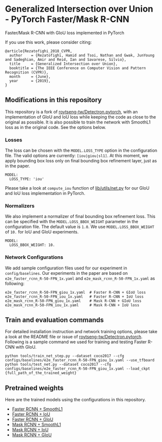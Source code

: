 # Generalized Intersection over Union - PyTorch Faster/Mask R-CNN

Faster/Mask R-CNN with GIoU loss implemented in PyTorch

If you use this work, please consider citing:

```
@article{Rezatofighi_2018_CVPR,
  author    = {Rezatofighi, Hamid and Tsoi, Nathan and Gwak, JunYoung and Sadeghian, Amir and Reid, Ian and Savarese, Silvio},
  title     = {Generalized Intersection over Union},
  booktitle = {The IEEE Conference on Computer Vision and Pattern Recognition (CVPR)},
  month     = {June},
  year      = {2019},
}
```

## Modifications in this repository

This repository is a fork of [roytseng-tw/Detectron.pytorch](https://github.com/roytseng-tw/Detectron.pytorch), with an implementation of GIoU and IoU loss while keeping the code as close to the original as possible. It is also possible to train the network with SmoothL1 loss as in the original code. See the options below.

### Losses

The loss can be chosen with the `MODEL.LOSS_TYPE` option in the configuration file. The valid options are currently: `[iou|giou|sl1]`. At this moment, we apply bounding box loss only on final bounding box refinement layer, just as in the paper.

```
MODEL:
  LOSS_TYPE: 'iou'
```

Please take a look at `compute_iou` function of [lib/utils/net.py](lib/utils/net.py) for our GIoU and IoU loss implementation in PyTorch.

### Normalizers

We also implement a normalizer of final bounding box refinement loss. This can be specified with the `MODEL.LOSS_BBOX_WEIGHT` parameter in the configuration file. The default value is `1.0`. We use `MODEL.LOSS_BBOX_WEIGHT` of `10.` for IoU and GIoU experiments.

```
MODEL:
  LOSS_BBOX_WEIGHT: 10.
```

### Network Configurations

We add sample configuration files used for our experiment in `config/baselines`. Our experiments in the paper are based on `e2e_faster_rcnn_R-50-FPN_1x.yaml` and `e2e_mask_rcnn_R-50-FPN_1x.yaml` as following:

```
e2e_faster_rcnn_R-50-FPN_giou_1x.yaml  # Faster R-CNN + GIoU loss
e2e_faster_rcnn_R-50-FPN_iou_1x.yaml   # Faster R-CNN + IoU loss
e2e_mask_rcnn_R-50-FPN_giou_1x.yaml    # Mask R-CNN + GIoU loss
e2e_mask_rcnn_R-50-FPN_iou_1x.yaml     # Mask R-CNN + IoU loss
```

## Train and evaluation commands

For detailed installation instruction and network training options, please take a look at the README file or issue of [roytseng-tw/Detectron.pytorch](https://github.com/roytseng-tw/Detectron.pytorch). Following is a sample command we used for training and testing Faster R-CNN with GIoU.

```
python tools/train_net_step.py --dataset coco2017 --cfg configs/baselines/e2e_faster_rcnn_R-50-FPN_giou_1x.yaml --use_tfboard
python tools/test_net.py --dataset coco2017 --cfg configs/baselines/e2e_faster_rcnn_R-50-FPN_giou_1x.yaml --load_ckpt {full_path_of_the_trained_weight}
```

## Pretrained weights

Here are the trained models using the configurations in this repository.

 - [Faster RCNN + SmoothL1](https://giou.stanford.edu/rcnn_weights/faster_sl1.pth)
 - [Faster RCNN + IoU](https://giou.stanford.edu/rcnn_weights/faster_iou.pth)
 - [Faster RCNN + GIoU](https://giou.stanford.edu/rcnn_weights/faster_giou.pth)
 - [Mask RCNN + SmoothL1](https://giou.stanford.edu/rcnn_weights/mask_sl1.pth)
 - [Mask RCNN + IoU](https://giou.stanford.edu/rcnn_weights/mask_iou.pth)
 - [Mask RCNN + GIoU](https://giou.stanford.edu/rcnn_weights/mask_giou.pth)
